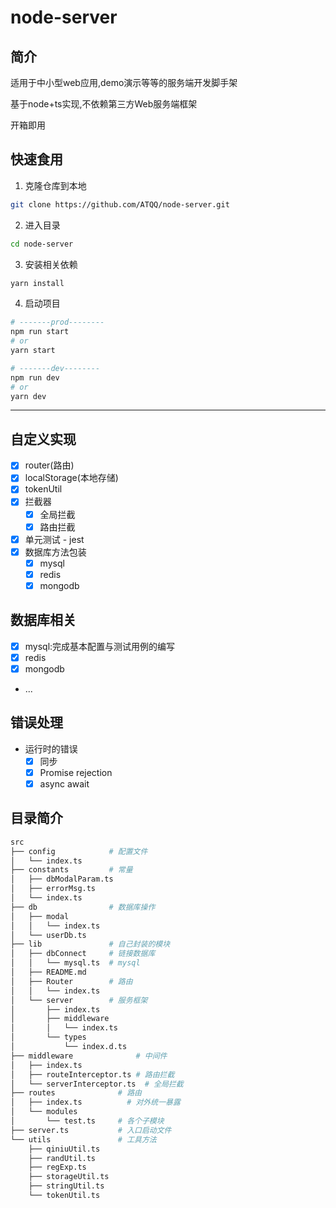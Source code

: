 # node-server

## 简介
适用于中小型web应用,demo演示等等的服务端开发脚手架

基于node+ts实现,不依赖第三方Web服务端框架

开箱即用
## 快速食用
1. 克隆仓库到本地
```sh
git clone https://github.com/ATQQ/node-server.git
```

2. 进入目录
```sh
cd node-server
```

3. 安装相关依赖
```sh
yarn install
```

4. 启动项目
```sh
# -------prod--------
npm run start
# or
yarn start

# -------dev--------
npm run dev
# or
yarn dev
```
---

## 自定义实现
* [x] router(路由)
* [x] localStorage(本地存储)
* [x] tokenUtil
* [x] 拦截器
  * [x] 全局拦截
  * [x] 路由拦截
* [x] 单元测试 - jest
* [x] 数据库方法包装
  * [x] mysql
  * [x] redis
  * [x] mongodb

## 数据库相关
* [x] mysql:完成基本配置与测试用例的编写
* [x] redis
* [x] mongodb
* ...

## 错误处理
* 运行时的错误
  * [x] 同步
  * [x] Promise rejection
  * [x] async await

## 目录简介

```sh
src
├── config            # 配置文件
│   └── index.ts
├── constants         # 常量
│   ├── dbModalParam.ts
│   ├── errorMsg.ts
│   └── index.ts
├── db                # 数据库操作
│   ├── modal
│   │   └── index.ts
│   └── userDb.ts
├── lib               # 自己封装的模块
│   ├── dbConnect     # 链接数据库
│   │   └── mysql.ts  # mysql
│   ├── README.md     
│   ├── Router        # 路由
│   │   └── index.ts
│   └── server        # 服务框架
│       ├── index.ts
│       ├── middleware
│       │   └── index.ts
│       └── types
│           └── index.d.ts
├── middleware              # 中间件
│   ├── index.ts
│   ├── routeInterceptor.ts # 路由拦截
│   └── serverInterceptor.ts  # 全局拦截
├── routes              # 路由
│   ├── index.ts          # 对外统一暴露
│   └── modules 
│       └── test.ts     # 各个子模块
├── server.ts           # 入口启动文件
└── utils               # 工具方法
    ├── qiniuUtil.ts
    ├── randUtil.ts
    ├── regExp.ts
    ├── storageUtil.ts
    ├── stringUtil.ts
    └── tokenUtil.ts
```
